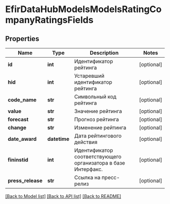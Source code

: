 # EfirDataHubModelsModelsRatingCompanyRatingsFields

## Properties
Name | Type | Description | Notes
------------ | ------------- | ------------- | -------------
**id** | **int** | Идентификатор рейтинга | [optional] 
**hid** | **int** | Устаревший идентификатор рейтинга | [optional] 
**code_name** | **str** | Символьный код рейтинга | [optional] 
**value** | **str** | Значение рейтинга | [optional] 
**forecast** | **str** | Прогноз рейтинга | [optional] 
**change** | **str** | Изменение рейтинга | [optional] 
**date_award** | **datetime** | Дата рейтингового действия | [optional] 
**fininstid** | **int** | Идентификатор соответствующего организатора в базе Интерфакс. | [optional] 
**press_release** | **str** | Ссылка на пресс-релиз | [optional] 

[[Back to Model list]](../README.md#documentation-for-models) [[Back to API list]](../README.md#documentation-for-api-endpoints) [[Back to README]](../README.md)

